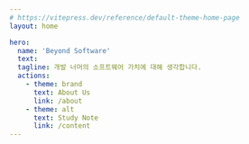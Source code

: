 ```yaml
---
# https://vitepress.dev/reference/default-theme-home-page
layout: home

hero:
  name: 'Beyond Software'
  text:
  tagline: 개발 너머의 소프트웨어 가치에 대해 생각합니다.
  actions:
    - theme: brand
      text: About Us
      link: /about
    - theme: alt
      text: Study Note
      link: /content
---
```


<RecentPosts />
